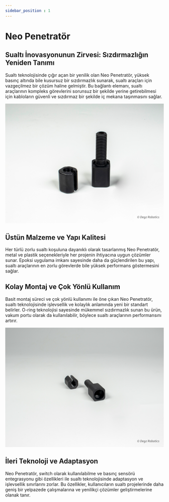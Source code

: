 ```yaml
---
sidebar_position : 1
---
```


# Neo Penetratör

## Sualtı İnovasyonunun Zirvesi:  Sızdırmazlığın Yeniden Tanımı

Sualtı teknolojisinde çığır açan bir yenilik olan Neo Penetratör, yüksek basınç altında bile kusursuz bir sızdırmazlık sunarak, sualtı araçları için vazgeçilmez bir çözüm haline gelmiştir. Bu bağlantı elemanı, sualtı araçlarının kompleks görevlerini sorunsuz bir şekilde yerine getirebilmesi için kabloların güvenli ve sızdırmaz bir şekilde iç mekana taşınmasını sağlar.

![Neo-penetratör](./image/neo-penetrator-3.jpg)


## Üstün Malzeme ve Yapı Kalitesi 

Her türlü zorlu sualtı koşuluna dayanıklı olarak tasarlanmış Neo Penetratör, metal ve plastik seçenekleriyle her projenin ihtiyacına uygun çözümler sunar. Epoksi uygulama imkanı sayesinde daha da güçlendirilen bu yapı, sualtı araçlarının en zorlu görevlerde bile yüksek performans göstermesini sağlar.


## Kolay Montaj ve Çok Yönlü Kullanım

Basit montaj süreci ve çok yönlü kullanımı ile öne çıkan Neo Penetratör, sualtı teknolojisinde işlevsellik ve kolaylık anlamında yeni bir standart belirler. O-ring teknolojisi sayesinde mükemmel sızdırmazlık sunan bu ürün, vakum portu olarak da kullanılabilir, böylece sualtı araçlarının performansını artırır.



![Neo-penetratör](./image/neo-penetrator-2.jpg)


## İleri Teknoloji ve Adaptasyon

Neo Penetratör, switch olarak kullanılabilme ve basınç sensörü entegrasyonu gibi özellikleri ile sualtı teknolojisinde adaptasyon ve işlevsellik sınırlarını zorlar. Bu özellikler, kullanıcıların sualtı projelerinde daha geniş bir yelpazede çalışmalarına ve yenilikçi çözümler geliştirmelerine olanak tanır.
